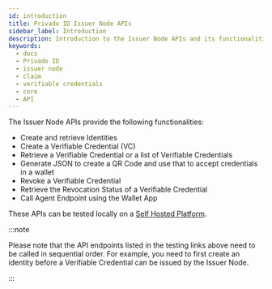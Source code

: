 ```yaml
---
id: introduction
title: Privado ID Issuer Node APIs
sidebar_label: Introduction
description: Introduction to the Issuer Node APIs and its functionalities.
keywords:
  - docs
  - Privado ID
  - issuer node
  - claim
  - verifiable credentials
  - core
  - API
---
```


The Issuer Node APIs provide the following functionalities:

- Create and retrieve Identities
- Create a Verifiable Credential (VC)
- Retrieve a Verifiable Credential or a list of Verifiable Credentials
- Generate JSON to create a QR Code and use that to accept credentials in a wallet
- Revoke a Verifiable Credential
- Retrieve the Revocation Status of a Verifiable Credential
- Call Agent Endpoint using the Wallet App

These APIs can be tested locally on a <a href="https://self-hosted-platform.polygonid.me/#overview" target="_blank">Self Hosted Platform</a>.

:::note

Please note that the API endpoints listed in the testing links above need to be called in sequential order. For example, you need to first create an identity before a Verifiable Credential can be issued by the Issuer Node.

:::
